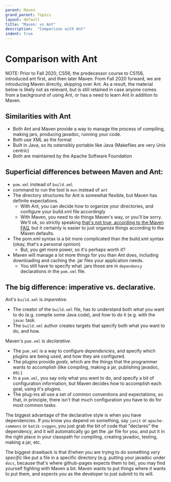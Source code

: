 ```yaml
---
parent: Maven
grand_parent: Topics
layout: default
title: "Maven: vs Ant"
description:  "Comparison with Ant"
indent: true
---
```



# Comparison with Ant

NOTE: Prior to Fall 2020, CS56, the predecessor course to CS156, introduced ant first, and then later Maven.   From Fall 2020 forward, we are introducing
Maven directly, skipping over Ant.  As a result, the material below is likely not as relevant, but is still retained in case anyone comes from a background of
using Ant, or has a need to learn Ant in addition to Maven.


## Similarities with Ant

* Both Ant and Maven provide a way to manage the process of compiling, making jars, producing javadoc, running your code.
* Both use XML as the format
* Built in Java, so its ostensibly portable like Java (Makefiles are very Unix centric)
* Both are maintained by the Apache Software Foundation

## Superficial differences between Maven and Ant:

* `pom.xml` instead of `build.xml`
* command to run the tool is `mvn` instead of `ant`
* The directory structures for Ant is somewhat flexible, but Maven has definite expectations.  
    * With Ant, you can decide how to organize your directories, and configure your build.xml file accordingly
    * With Maven, you need to do things Maven's way, or you'll be sorry.    We'll ok, so strictly speaking
      [that's not true, according to the Maven FAQ](https://maven.apache.org/general.html#dir-struct), but it certainly
      is easier to just organize things according to the Maven defaults.
* The pom.xml syntax is a bit more complicated than the build.xml syntax (okay, that's a personal opinion)
    * But, you get more power, so it's perhaps worth it?
* Maven will manage a lot more things for you than Ant does, including downloading and caching the .jar files your 
  application needs.
     * You still have to specify what .jars those are in `dependency` declarations in the `pom.xml` file.

## The big difference: imperative vs. declarative.

Ant's `build.xml` is *imperative*. 

* The creator of the `build.xml` file, has to understand both *what* you want to do (e.g. compile some Java code), and *how* to do it (e.g. with the `javac` task.
* The `build.xml` author creates targets that specify both what you want to do, and how.

Maven's `pom.xml` is *declarative*.   

* The `pom.xml` is a way to configure *dependencies*, and specify which *plugins* are being used, and how they are configured.
* The *plugins* provide *goals*, which are the things that the programmer wants to accomplish (like compiling, making a jar, publishing javadoc, etc.)   
* In a `pom.xml`, you say only what you want to do, and specify a bit of configuration information, but Maven decides *how* to accomplish each goal, using it's plugins. 
* The plug-ins all use a set of common conventions and expectations, so that, in principle, there isn't that much configuration you have to do for most common tasks.

The biggest advantage of the declarative style is when you have dependencies.  If you know you depend on something, say `junit` or `apache-commons` or `batik-svggen`, you just grab the bit of code that "declares" the dependency, and it will automatically go get the .jar file for you, and put it in the right place in your classpath for compiling, creating javadoc, testing, making a jar, etc.

The biggest drawback is that if/when you are trying to do something *very specific* like put a file in a specific directory (e.g. putting your javadoc under `docs`, because that's where github-pages expects them to be), you may find yourself fighting with Maven a bit.  Maven wants to put things where *it* wants to put them, and expects you as the developer to just submit to its will.



